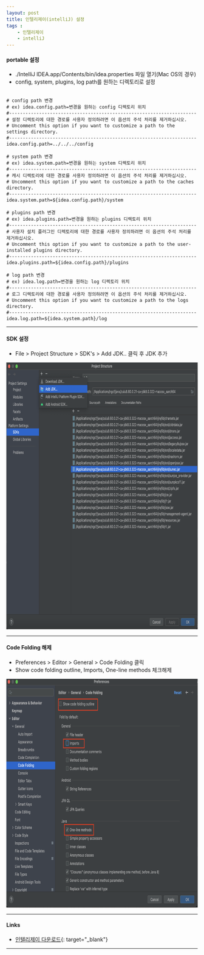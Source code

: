 ```yaml
---
layout: post
title: 인텔리제이(intelliJ) 설정
tags :
    - 인텔리제이
    - intelliJ
---
```


#### portable 설정
* ./IntelliJ IDEA.app/Contents/bin/idea.properties 파일 열기(Mac OS의 경우)
* config, system, plugins, log path를 원하는 디렉토리로 설정

```properties

# config path 변경
# ex) idea.config.path=변경을 원하는 config 디렉토리 위치
#---------------------------------------------------------------------
# 설정 디렉토리에 대한 경로를 사용자 정의하려면 이 옵션의 주석 처리를 제거하십시오.
# Uncomment this option if you want to customize a path to the settings directory.
#---------------------------------------------------------------------
idea.config.path=../../../config

# system path 변경 
# ex) idea.system.path=변경을 원하는 system 디렉토리 위치
#---------------------------------------------------------------------
# 캐시 디렉토리에 대한 경로를 사용자 정의하려면 이 옵션의 주석 처리를 제거하십시오.
# Uncomment this option if you want to customize a path to the caches directory.
#---------------------------------------------------------------------
idea.system.path=${idea.config.path}/system

# plugins path 변경
# ex) idea.plugins.path=변경을 원하는 plugins 디렉토리 위치
#---------------------------------------------------------------------
# 사용자 설치 플러그인 디렉토리에 대한 경로를 사용자 정의하려면 이 옵션의 주석 처리를 제거하십시오.
# Uncomment this option if you want to customize a path to the user-installed plugins directory.
#---------------------------------------------------------------------
idea.plugins.path=${idea.config.path}/plugins

# log path 변경
# ex) idea.log.path=변경을 원하는 log 디렉토리 위치
#---------------------------------------------------------------------
# 로그 디렉토리에 대한 경로를 사용자 정의하려면 이 옵션의 주석 처리를 제거하십시오.
# Uncomment this option if you want to customize a path to the logs directory.
#---------------------------------------------------------------------
idea.log.path=${idea.system.path}/log

```
---

#### SDK 설정
* File > Project Structure > SDK's > Add JDK.. 클릭 후 JDK 추가<br>
<img src="/images/posts/5.png" width='800' height='700'>

---

#### Code Folding 해제
* Preferences > Editor > General > Code Folding 클릭
* Show code folding outline, Imports, One-line methods 체크해제
<img src="/images/posts/6.png" width='800' height='600'>

---

#### Links
* [인텔리제이 다운로드](https://www.jetbrains.com/ko-kr/idea/download/other.html){: target="_blank"}
---
